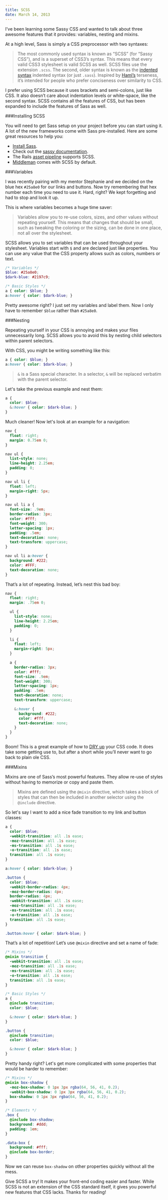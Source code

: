 ```yaml
---
title: SCSS
date: March 14, 2013
---
```


I’ve been learning some Sassy CSS and wanted to talk about three awesome features that it provides: variables, nesting and mixins.

At a high level, Sass is simply a CSS preprocessor with two syntaxes:

>The most commonly used syntax is known as “SCSS” (for “Sassy CSS”), and is a superset of CSS3’s syntax. This means that every valid CSS3 stylesheet is valid SCSS as well. SCSS files use the extension `.scss`. The second, older syntax is known as the [indented syntax](http://sass-lang.com/docs/yardoc/file.INDENTED_SYNTAX.html) indented syntax</a> (or just `.sass`). Inspired by [Haml’s](http://haml.info) terseness, it’s intended for people who prefer conciseness over similarity to CSS.

I prefer using SCSS because it uses brackets and semi-colons, just like CSS. It also doesn’t care about indentation levels or white-space, like the second syntax. SCSS contains all the features of CSS, but has been expanded to include the features of Sass as well.

###Installing SCSS

You will need to get Sass setup on your project before you can start using it. A lot of the new frameworks come with Sass pre-installed. Here are some great resources to help you:

* [Install Sass](http://sass-lang.com/download.html).
* Check out the [sassy documentation](http://sass-lang.com/guide).
* The Rails [asset pipeline](http://guides.rubyonrails.org/asset_pipeline.html) supports SCSS.
* [Middleman](http://middlemanapp.com/) comes with SCSS by default.

###Variables

I was recently pairing with my mentor Stephanie and we decided on the blue hex `#25a8e0` for our links and buttons. Now try remembering that hex number each time you need to use it. Hard, right? We kept forgetting and had to stop and look it up.

This is where variables becomes a huge time saver:

>Variables allow you to re-use colors, sizes, and other values without repeating yourself. This means that changes that should be small, such as tweaking the coloring or the sizing, can be done in one place, not all over the stylesheet.

SCSS allows you to set variables that can be used throughout your stylesheet. Variables start with `$` and are declared just like properties. You can use any value that the CSS property allows such as colors, numbers or text.

```scss
/* Variables */
$blue: #25a8e0;
$dark-blue: #2197c9;

/* Basic Styles */
a { color: $blue; }
a:hover { color: $dark-blue; }
```

Pretty awesome right? I just set my variables and label them. Now I only have to remember `$blue` rather than `#25a8e0`.

###Nesting

Repeating yourself in your CSS is annoying and makes your files unnecessarily long. SCSS allows you to avoid this by nesting child selectors within parent selectors.

With CSS, you might be writing something like this:

```scss
a { color: $blue; }
a:hover { color: $dark-blue; }
```

>`&` is a Sass special character. In a selector, `&` will be replaced verbatim with the parent selector.

Let's take the previous example and nest them:

```scss
a {
  color: $blue;
  &:hover { color: $dark-blue; }
}
```

Much cleaner! Now let's look at an example for a navigation:


```scss
nav {
  float: right;
  margin: 0.75em 0;
}

nav ul {
  list-style: none;
  line-height: 2.25em;
  padding: 0;
}

nav ul li {
  float: left;
  margin-right: 5px;
}

nav ul li a {
  font-size: .9em;
  border-radius: 3px;
  color: #fff;
  font-weight: 300;
  letter-spacing: 1px;
  padding: .5em;
  text-decoration: none;
  text-transform: uppercase;
}

nav ul li a:hover {
  background: #222;
  color: #FFF;
  text-decoration: none;
}
```

That’s a lot of repeating. Instead, let’s nest this bad boy:

```scss
nav {
  float: right;
  margin: .75em 0;

  ul {
    list-style: none;
    line-height: 2.25em;
    padding: 0;
  }

  li {
    float: left;
    margin-right: 5px;
  }

  a {
    border-radius: 3px;
    color: #fff;
    font-size: .9em;
    font-weight: 300;
    letter-spacing: 1px;
    padding: .5em;
    text-decoration: none;
    text-transform: uppercase;

    &:hover {
      background: #222;
      color: #fff;
      text-decoration: none;
    }
  }
}
```

Boom! This is a great example of how to [DRY up](http://en.wikipedia.org/wiki/Don't_repeat_yourself) your CSS code. It does take some getting use to, but after a short while you’ll never want to go back to plain ole CSS.

###Mixins

Mixins are one of Sass’s most powerful features. They allow re-use of styles without having to memorize or copy and paste them.

>Mixins are defined using the `@mixin` directive, which takes a block of styles that can then be included in another selector using the `@include` directive.

So let's say I want to add a nice fade transition to my link and button classes:

```scss
a {
  color: $blue;
  -webkit-transition: all .1s ease;
  -moz-transition: all .1s ease;
  -ms-transition: all .1s ease;
  -o-transition: all .1s ease;
  transition: all .1s ease;
}

a:hover { color: $dark-blue; }

.button {
  color: $blue;
  -webkit-border-radius: 4px;
  -moz-border-radius: 4px;
  border-radius: 4px;
  -webkit-transition: all .1s ease;
  -moz-transition: all .1s ease;
  -ms-transition: all .1s ease;
  -o-transition: all .1s ease;
  transition: all .1s ease;
}

.button:hover { color: $dark-blue; }
```

That’s a lot of repetition! Let’s use `@mixin` directive and set a name of fade:

```scss
/* Mixins */
@mixin transition {
  -webkit-transition: all .1s ease;
  -moz-transition: all .1s ease;
  -ms-transition: all .1s ease;
  -o-transition: all .1s ease;
  transition: all .1s ease;
}

/* Basic Styles */
a {
  @include transition;
  color: $blue;

  &:hover { color: $dark-blue; }
}

.button {
  @include transition;
  color: $blue;

  &:hover { color: $dark-blue; }
}
```

Pretty handy right? Let's get more complicated with some properties that would be harder to remember:

```scss
/* Mixins */
@mixin box-shadow {
  -moz-box-shadow: 0 1px 3px rgba(64, 56, 41, 0.2);
  -webkit-box-shadow: 0 1px 3px rgba(64, 56, 41, 0.2);
  box-shadow: 0 1px 3px rgba(64, 56, 41, 0.2);
}

/* Elements */
.box {
  @include box-shadow;
  background: #ddd;
  padding: 1em;
}

.data-box {
  background: #fff;
  @include box-border;
}
```

Now we can reuse `box-shadow` on other properties quickly without all the mess.

Give SCSS a try! It makes your front-end coding easier and faster. While SCSS is
not an extension of the CSS standard itself, it gives you powerful new features
that CSS lacks. Thanks for reading!
